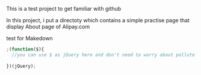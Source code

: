 This is a test project to get familiar with github

In this project, i put a directoty which contains a simple practise page that display About page of Alipay.com

test for Makedown
```javascript
;(function($){
  //you can use $ as jQuery here and don't need to worry about pollute global variaties
  
})(jQuery);
```
